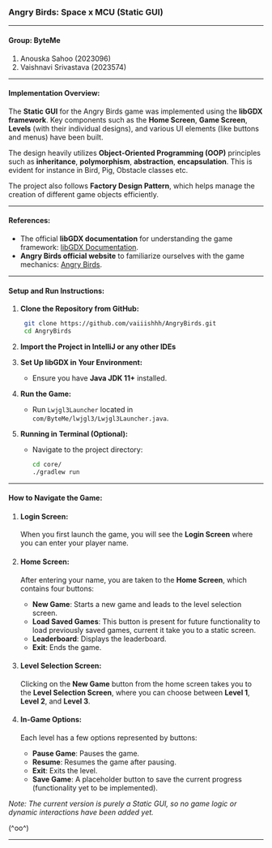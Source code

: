### Angry Birds: Space x MCU (Static GUI)

---

#### **Group: ByteMe**
1. Anouska Sahoo (2023096)
2. Vaishnavi Srivastava (2023574)

---

#### **Implementation Overview:**
The **Static GUI** for the Angry Birds game was implemented using the **libGDX framework**. Key components such as the **Home Screen**, **Game Screen**, **Levels** (with their individual designs), and various UI elements (like buttons and menus) have been built.

The design heavily utilizes **Object-Oriented Programming (OOP)** principles such as **inheritance**,  **polymorphism**, **abstraction**, **encapsulation**. This is evident for instance in Bird, Pig, Obstacle classes etc.

The project also follows **Factory Design Pattern**, which helps manage the creation of different game objects efficiently.

---
#### **References:**
- The official **libGDX documentation** for understanding the game framework: [libGDX Documentation](https://libgdx.com/dev/).
- **Angry Birds official website** to familiarize ourselves with the game mechanics: [Angry Birds](https://www.angrybirds.com/).

---

#### **Setup and Run Instructions:**

1. **Clone the Repository from GitHub:**
   ```bash
    git clone https://github.com/vaiiishhh/AngryBirds.git
    cd AngryBirds
   ```

2. **Import the Project in IntelliJ or any other IDEs**

3. **Set Up libGDX in Your Environment:**
    - Ensure you have **Java JDK 11+** installed.

4. **Run the Game:**
    - Run `Lwjgl3Launcher` located in `com/ByteMe/lwjgl3/Lwjgl3Launcher.java`.

5. **Running in Terminal (Optional):**
    - Navigate to the project directory:
      ```bash
      cd core/
      ./gradlew run
      ```

---

#### **How to Navigate the Game**:

1. #### **Login Screen:**
    When you first launch the game, you will see the **Login Screen** where you can enter your player name.

2. #### **Home Screen:**
    After entering your name, you are taken to the **Home Screen**, which contains four buttons:
   - **New Game**: Starts a new game and leads to the level selection screen.
   - **Load Saved Games**: This button is present for future functionality to load previously saved games, current it take you to a static screen.
   - **Leaderboard**: Displays the leaderboard.
   - **Exit**: Ends the game.

3. #### **Level Selection Screen:**
    Clicking on the **New Game** button from the home screen takes you to the **Level Selection Screen**, where you can choose between **Level 1**, **Level 2**, and **Level 3**.

4. #### **In-Game Options:**
    Each level has a few options represented by buttons:
   - **Pause Game**: Pauses the game.
   - **Resume**: Resumes the game after pausing.
   - **Exit**: Exits the level.
   - **Save Game**: A placeholder button to save the current progress (functionality yet to be implemented).

*Note: The current version is purely a Static GUI, so no game logic or dynamic interactions have been added yet.*

(^oo^)

---
